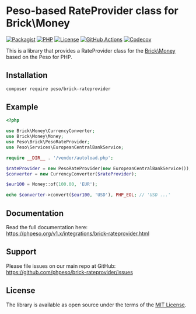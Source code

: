 # Peso-based RateProvider class for Brick\Money

[![Packagist]][Packagist Link]
[![PHP]][Packagist Link]
[![License]][License Link]
[![GitHub Actions]][GitHub Actions Link]
[![Codecov]][Codecov Link]

[Packagist]: https://img.shields.io/packagist/v/peso/brick-rateprovider.svg?style=flat-square
[PHP]: https://img.shields.io/packagist/php-v/peso/brick-rateprovider.svg?style=flat-square
[License]: https://img.shields.io/packagist/l/peso/brick-rateprovider.svg?style=flat-square
[GitHub Actions]: https://img.shields.io/github/actions/workflow/status/phpeso/brick-rateprovider/ci.yml?style=flat-square
[Codecov]: https://img.shields.io/codecov/c/gh/phpeso/brick-rateprovider?style=flat-square

[Packagist Link]: https://packagist.org/packages/peso/brick-rateprovider
[GitHub Actions Link]: https://github.com/phpeso/brick-rateprovider/actions
[Codecov Link]: https://codecov.io/gh/phpeso/brick-rateprovider
[License Link]: LICENSE.md

This is a library that provides a RateProvider class for the [Brick\Money] based on the Peso for PHP.

[Brick\Money]: https://github.com/brick/money

## Installation

```bash
composer require peso/brick-rateprovider
```

## Example

```php
<?php

use Brick\Money\CurrencyConverter;
use Brick\Money\Money;
use Peso\Brick\PesoRateProvider;
use Peso\Services\EuropeanCentralBankService;

require __DIR__ . '/vendor/autoload.php';

$rateProvider = new PesoRateProvider(new EuropeanCentralBankService());
$converter = new CurrencyConverter($rateProvider);

$eur100 = Money::of(100.00, 'EUR');

echo $converter->convert($eur100, 'USD'), PHP_EOL; // 'USD ...'
```

## Documentation

Read the full documentation here: <https://phpeso.org/v1.x/integrations/brick-rateprovider.html>

## Support

Please file issues on our main repo at GitHub: <https://github.com/phpeso/brick-rateprovider/issues>

## License

The library is available as open source under the terms of the [MIT License][License Link].
